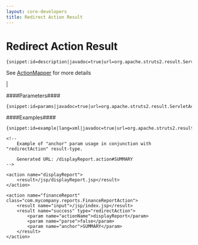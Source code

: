 ```yaml
---
layout: core-developers
title: Redirect Action Result
---
```


# Redirect Action Result



~~~~~~~
{snippet:id=description|javadoc=true|url=org.apache.struts2.result.ServletActionRedirectResult}
~~~~~~~


See [ActionMapper](action-mapper.html) for more details

| 

####Parameters####



~~~~~~~
{snippet:id=params|javadoc=true|url=org.apache.struts2.result.ServletActionRedirectResult}
~~~~~~~

####Examples####



~~~~~~~
{snippet:id=example|lang=xml|javadoc=true|url=org.apache.struts2.result.ServletActionRedirectResult}
~~~~~~~



~~~~~~~
<!--
	Example of "anchor" param usage in conjunction with "redirectAction" result-type.

	Generated URL: /displayReport.action#SUMMARY
-->

<action name="displayReport">
	<result>/jsp/displayReport.jsp</result>
</action>

<action name="financeReport" class="com.mycompany.reports.FinanceReportAction"> 
	<result name="input">/jsp/index.jsp</result>            
	<result name="success" type="redirectAction">
		<param name="actionName">displayReport</param>
		<param name="parse">false</param>
		<param name="anchor">SUMMARY</param>
	</result>
</action>

~~~~~~~
